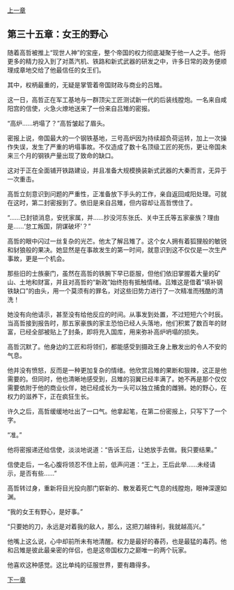 [上一章](34-新神诞生.md)

## 第三十五章：女王的野心

随着高哲被推上“现世人神”的宝座，整个帝国的权力彻底凝聚于他一人之手。他将更多的精力投入到了对蒸汽机、铁路和新式武器的研发之中，许多日常的政务便顺理成章地交给了他最信任的女王们。

其中，权柄最重的，无疑是掌管着帝国财政与商业的吕雉。

这一日，高哲正在军工基地与一群顶尖工匠测试新一代的后装线膛炮。一名来自咸阳宫的信使，火急火燎地送来了一份来自吕雉的密报。

“高炉……坍塌了？”高哲皱起了眉头。

密报上说，帝国最大的一个钢铁基地，三号高炉因为持续超负荷运转，加上一次操作失误，发生了严重的坍塌事故。不仅造成了数十名顶级工匠的死伤，更让帝国未来三个月的钢铁产量出现了致命的缺口。

这对于正在全面铺开铁路建设，并且准备大规模换装新式武器的大秦而言，无异于一次重击。

高哲立刻意识到问题的严重性，正准备放下手头的工作，亲自返回咸阳处理。可就在这时，第二封密报到了。依旧是来自吕雉，但内容却让高哲愣住了。

“……已封锁消息，安抚家属，并……抄没河东张氏、关中王氏等五家豪族？理由是……‘怠工叛国，阴谋破坏’？”

高哲的眼中闪过一丝复杂的光芒。他太了解吕雉了。这个女人拥有着狐狸般的敏锐和豺狼般的果决。她显然是在事故发生的第一时间，就意识到这不仅仅是一次生产事故，更是一个机会。

那些旧的士族豪门，虽然在高哲的铁腕下早已臣服，但他们依旧掌握着大量的矿山、土地和财富，并且对高哲的“新政”始终抱有抵触情绪。吕雉这是借着“填补钢铁缺口”的由头，用一个莫须有的罪名，对这些旧势力进行了一次精准而残酷的清洗！

她没有向他请示，甚至没有给他反应的时间。从事发到处置，不过短短六个时辰。当高哲接到报告时，那五家豪族的家主恐怕已经人头落地，他们积累了数百年的财富，已经全部被贴上了封条，即将充入国库，用来弥补高炉坍塌的损失。

高哲沉默了。他身边的工匠和将领们，都能感受到摄政王身上散发出的令人不安的气息。

他并没有愤怒，反而是一种更加复杂的情绪。他欣赏吕雉的果断和狠辣，这正是他需要的。但同时，他也清晰地感受到，吕雉的羽翼已经丰满了。她不再是那个仅仅需要依附于他的商业伙伴，她已经成长为一头可以独立捕食的雌狮。她的野心，在权力的滋养下，正在疯狂生长。

许久之后，高哲缓缓地吐出了一口气。他拿起笔，在第二份密报上，只写下了一个字。

“准。”

他将密报递还给信使，淡淡地说道：“告诉王后，让她放手去做。我只要结果。”

信使走后，一名心腹将领忍不住上前，低声问道：“王上，王后此举……未经请示，是否有些……”

高哲转过身，重新将目光投向那门崭新的、散发着死亡气息的线膛炮，眼神深邃如渊。

“我的女王有野心，是好事。”

“只要她的刀，永远是对着我的敌人，那么，这把刀越锋利，我就越高兴。”

他嘴上这么说，心中却前所未有地清醒。权力是最好的春药，也是最猛的毒药。他和吕雉是彼此最亲密的伴侣，也是这帝国权力之巅唯一的两个玩家。

他喜欢这种感觉。这比单纯的征服世界，要有趣得多。

[下一章](36-西征之前的宁静.md)
